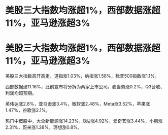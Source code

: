 # 美股三大指数均涨超1%，西部数据涨超11%，亚马逊涨超3%

# 美股三大指数均涨超1%，西部数据涨超11%，亚马逊涨超3%

美股三大指数高开高走，道指涨1.03%，纳指涨1.58%，标普500指数涨1.1%。

西部数据涨11.16%，此前宣布将分拆为两家上市公司。麦当劳涨0.2%，Q3营收、利润均超预期。

英伟达涨2.8%，亚马逊涨3.4%，微软涨2.48%，Meta涨3.52%，苹果涨1.47%，谷歌涨2.1%。

热门中概股中，大全新能源涨14.23%，B站涨4.92%，爱奇艺涨3.44%，小鹏涨2.31%，蔚来涨1.28%，理想涨0.8%。

